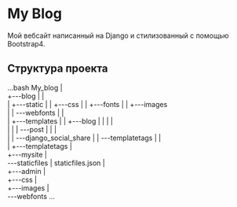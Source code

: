 # My Blog
Мой вебсайт написанный на Django и стилизованный с помощью Bootstrap4.

## Структура проекта

...bash
My_blog
|       
+---blog
|   |   
|   +---static
|   |   +---css
|   |   +---fonts
|   |   +---images       
|   |   \---webfonts
|   |           
|   +---templates
|   |   +---blog
|   |   |   |   
|   |   |   \---post
|   |   |           
|   |   \---django_social_share
|   |       \---templatetags
|   |               
|   +---templatetags
|           
+---mysite
|           
\---staticfiles
    |   staticfiles.json
    |   
    +---admin
    |                   
    +---css
    |            
    +---images
    |           
    \---webfonts
...     
